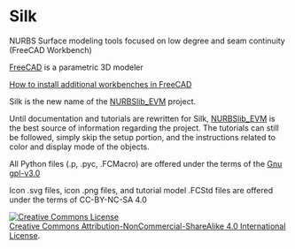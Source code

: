 # Silk
NURBS Surface modeling tools focused on low degree and seam continuity (FreeCAD Workbench)

[FreeCAD](https://www.freecadweb.org/) is a parametric 3D modeler

[How to install additional workbenches in FreeCAD](https://www.freecadweb.org/wiki/How_to_install_additional_workbenches)

Silk is the new name of the [NURBSlib_EVM](http://edwardvmills.github.io/NURBSlib_EVM/) project.

Until documentation and tutorials are rewritten for Silk, [NURBSlib_EVM](http://edwardvmills.github.io/NURBSlib_EVM/) is the best source of information regarding the project. 
The tutorials can still be followed, simply skip the setup portion, and the instructions related to color and display mode of the objects.

All Python files (.p, .pyc, .FCMacro) are offered under the terms of the [Gnu gpl-v3.0](https://www.gnu.org/licenses/gpl-3.0.en.html)

Icon .svg files, icon .png files, and tutorial model .FCStd files are offered under the terms of CC-BY-NC-SA 4.0

<a rel="license" href="http://creativecommons.org/licenses/by-nc-sa/4.0/"><img alt="Creative Commons License" style="border-width:0" src="https://i.creativecommons.org/l/by-nc-sa/4.0/88x31.png" /></a><br /> <a rel="license" href="http://creativecommons.org/licenses/by-nc-sa/4.0/">Creative Commons Attribution-NonCommercial-ShareAlike 4.0 International License</a>.
